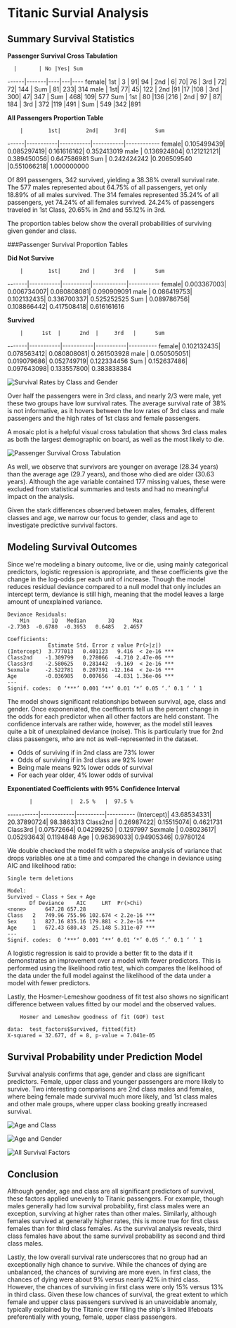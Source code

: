 Titanic Survial Analysis
========

## Summary Survival Statistics 

**Passenger Survival Cross Tabulation**

      |       | No |Yes| Sum
------|-------|----|---|----
female| 1st   |  3 | 91|  94
      | 2nd   |  6|  70|  76
      | 3rd   | 72|  72| 144
      | Sum  |  81| 233| 314
male  | 1st|    77|  45| 122
      | 2nd    |91  |17 |108
      | 3rd |  300|  47| 347
      | Sum |  468| 109| 577
Sum   | 1st  |  80 |136 |216
      | 2nd |   97 | 87| 184
      | 3rd  | 372 |119 |491
      | Sum  | 549 |342 |891

**All Passengers Proportion Table**

        |        1st|        2nd|     3rd|         Sum
  ------|-----------|-----------|-----------|------------
  female| 0.105499439| 0.085297419| 0.161616162| 0.352413019
  male  | 0.136924804| 0.121212121| 0.389450056| 0.647586981
  Sum   | 0.242424242 |0.206509540 |0.551066218| 1.000000000

Of 891 passengers, 342 survived, yielding a 38.38% overall survival rate.  The 577 males represented about 64.75% of all passengers, yet only 18.89% of all males survived. The 314 females represented 35.24% of all passengers, yet 74.24% of all females survived. 24.24% of passengers traveled in 1st Class, 20.65% in 2nd and 55.12% in 3rd.

The proportion tables below show the overall probabilities of surviving given gender and class. 

###Passenger Survival Proportion Tables

**Did Not Survive**

        |        1st|      2nd |      3rd   |      Sum
 -------|-----------|----------|------------|----------- 
  female| 0.003367003| 0.006734007| 0.080808081| 0.090909091
  male  | 0.086419753| 0.102132435| 0.336700337| 0.525252525
  Sum   | 0.089786756| 0.108866442| 0.417508418| 0.616161616

**Survived**

        |      1st  |      2nd  |     3rd   |      Sum
 -------|-----------|-----------|-----------|---------- 
  female| 0.102132435| 0.078563412| 0.080808081| 0.261503928
  male  | 0.050505051| 0.019079686| 0.052749719| 0.122334456
  Sum   | 0.152637486| 0.097643098| 0.133557800| 0.383838384

![Survival Rates by Class and Gender](./Plots/Survival_Rates.png)

Over half the passengers were in 3rd class, and nearly 2/3 were male, yet these two groups have low survival rates. The average survival rate of 38% is not informative, as it hovers between the low rates of 3rd class and male passengers and the high rates of 1st class and female passengers. 

A mosaic plot is a helpful visual cross tabulation that shows 3rd class males as both the largest demographic on board, as well as the most likely to die. 

![Passenger Survival Cross Tabulation](./Plots/mosaic.png)

As well, we observe that survivors are younger on average (28.34 years) than the average age (29.7 years), and those who died are older (30.63 years).  Although the age variable contained 177 missing values, these were excluded from statistical summaries and tests and had no meaningful impact on the analysis. 

Given the stark differences observed between males, females, different classes and age, we narrow our focus to gender, class and age to investigate predictive survival factors. 

## Modeling Survival Outcomes

Since we're modeling a binary outcome, live or die, using mainly categorical predictors, logistic regression is appropriate, and
these coefficients give the change in the log-odds per each unit of increase. Though the model reduces residual deviance compared to a null model that only includes an intercept term, deviance is still high, meaning that the model leaves a large amount of unexplained variance. 

```
Deviance Residuals: 
    Min       1Q   Median       3Q      Max  
-2.7303  -0.6780  -0.3953   0.6485   2.4657  

Coefficients:
             Estimate Std. Error z value Pr(>|z|)    
(Intercept)  3.777013   0.401123   9.416  < 2e-16 ***
Class2nd    -1.309799   0.278066  -4.710 2.47e-06 ***
Class3rd    -2.580625   0.281442  -9.169  < 2e-16 ***
Sexmale     -2.522781   0.207391 -12.164  < 2e-16 ***
Age         -0.036985   0.007656  -4.831 1.36e-06 ***
---
Signif. codes:  0 ‘***’ 0.001 ‘**’ 0.01 ‘*’ 0.05 ‘.’ 0.1 ‘ ’ 1
```
The model shows significant relationships between survival, age, class and gender. Once exponeniated, the coefficents tell us the percent change in the odds for each predictor when all other factors are held constant.  The confidence intervals are rather wide, however, as the model still leaves quite a bit of unexplained deviance (noise). This is particularly true for 2nd class passengers, who are not as well-represented in the dataset.

* Odds of surviving if in 2nd class are 73% lower
* Odds of surviving if in 3rd class are 92% lower
* Being male means 92% lower odds of survival
* For each year older, 4% lower odds of survival

**Exponentiated Coefficients with 95% Confidence Interval**

           |            |  2.5 %   |  97.5 %
-----------|------------|----------|----------
(Intercept)| 43.68534331| 20.37890724| 98.3863313
Class2nd   |  0.26987422|  0.15515074|  0.4621731
Class3rd   |  0.07572664|  0.04299250 | 0.1297997
Sexmale    |  0.08023617|  0.05293643|  0.1194848
Age        |  0.96369033|  0.94905346|  0.9780124

We double checked the model fit with a stepwise analysis of variance that drops variables one at a time and compared the change in deviance using AIC and likelihood ratio: 

```
Single term deletions

Model:
Survived ~ Class + Sex + Age
       Df Deviance    AIC     LRT  Pr(>Chi)    
<none>      647.28 657.28                      
Class   2   749.96 755.96 102.674 < 2.2e-16 ***
Sex     1   827.16 835.16 179.881 < 2.2e-16 ***
Age     1   672.43 680.43  25.148 5.311e-07 ***
---
Signif. codes:  0 ‘***’ 0.001 ‘**’ 0.01 ‘*’ 0.05 ‘.’ 0.1 ‘ ’ 1
```

A logistic regression is said to provide a better fit to the data if it demonstrates an improvement over a model with fewer predictors. This is performed using the likelihood ratio test, which compares the likelihood of the data under the full model against the likelihood of the data under a model with fewer predictors.

Lastly, the Hosmer-Lemeshow goodness of fit test also shows no significant difference between values fitted by our model and the
observed values.

```
	Hosmer and Lemeshow goodness of fit (GOF) test

data:  test_factors$Survived, fitted(fit)
X-squared = 32.677, df = 8, p-value = 7.041e-05
```

## Survival Probability under Prediction Model

Survival analysis confirms that age, gender and class are significant predictors. Female, upper class and younger passengers are more likely to survive. Two interesting comparisons are 2nd class males and females, where being female made survival much more likely, and 1st class males and other male groups, where upper class booking greatly increased survival. 

![Age and Class](./Plots/Surv_Prob_Age_Class.png)

![Age and Gender](./Plots/Surv_Prob_Age_Gender.png)

![All Survival Factors](./Plots/Surv_Prob_Factors_All.png)

## Conclusion
Although gender, age and class are all significant predictors of survival, these factors applied unevenly to Titanic passengers. For example, though males generally had low survival probability, first class males were an exception, surviving at higher rates than other males. Similarly, although females survived at generally higher rates, this is more true for first class females than for third class females.  As the survival analysis reveals, third class females have about the same survival probability as second and third class males. 

Lastly, the low overall survival rate underscores that no group had an exceptionally high chance to survive. While the chances of dying are unbalanced, the chances of surviving are more even.  In first class, the chances of dying were about 9% versus nearly 42% in third class. However, the chances of surviving in first class were only 15% versus 13% in third class. Given these low chances of survival, the great extent to which female and upper class passengers survived is an unavoidable anomaly, typically explained by the Titanic crew filling the ship's limited lifeboats preferentially with young, female, upper class passengers.  






